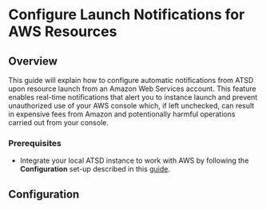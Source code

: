 # Configure Launch Notifications for AWS Resources

## Overview

This guide will explain how to configure automatic notifications from ATSD upon resource launch from an Amazon Web Services account. This feature enables real-time notifications that alert you to instance launch and prevent unauthorized use of your AWS console which, if left unchecked, can result in expensive fees from Amazon and potentionally harmful operations carried out from your console.

### Prerequisites

* Integrate your local ATSD instance to work with AWS by following the **Configuration** set-up described in this [guide](aws/route53-health-checks/README.md#configuration).

## Configuration

